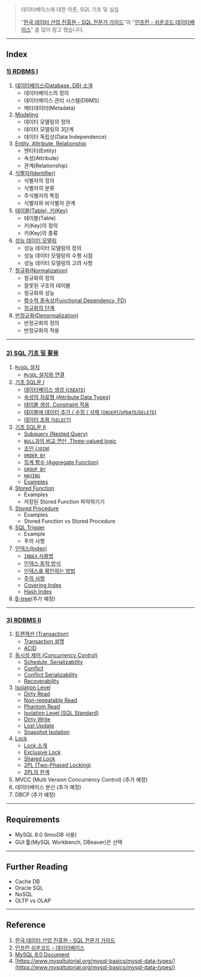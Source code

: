 > 데이터베이스에 대한 이론, SQL 기초 및 실습
>
> "[한국 데이터 산업 진흥원 - SQL 전문가 가이드](https://dataonair.or.kr/db-tech-reference/d-guide/sql/)"와 "[인프런 - 쉬운코드 데이터베이스](https://www.inflearn.com/course/%EB%B0%B1%EC%97%94%EB%93%9C-%EB%8D%B0%EC%9D%B4%ED%84%B0%EB%B2%A0%EC%9D%B4%EC%8A%A4-%EA%B0%9C%EB%A1%A0/dashboard)" 를 많이 참고 했습니다.
>

---

## Index

### [1) RDBMS I](https://github.com/seungki1011/Data-Engineering/blob/main/database/sql/(001)%20Relational%20Database.md)

1. [데이터베이스(Database, DB) 소개](https://github.com/seungki1011/Data-Engineering/blob/main/database/sql/(001)%20Relational%20Database.md#1-%EB%8D%B0%EC%9D%B4%ED%84%B0%EB%B2%A0%EC%9D%B4%EC%8A%A4database-%EC%86%8C%EA%B0%9C)
   * 데이터베이스의 정의
   * 데이터베이스 관리 시스템(DBMS)
   * 메타데이터(Metadata)
2. [Modeling](https://github.com/seungki1011/Data-Engineering/blob/main/database/sql/(001)%20Relational%20Database.md#2-modeling)
   * 데이터 모델링의 정의
   * 데이터 모델링의 3단계
   * 데이터 독립성(Data Independence)
3. [Entity, Attribute, Relationship](https://github.com/seungki1011/Data-Engineering/blob/main/database/sql/(001)%20Relational%20Database.md#3-entity-attribute-relationship)
   * 엔티티(Entity)
   * 속성(Attribute)
   * 관계(Relationship)
4. [식별자(Identifier)](https://github.com/seungki1011/Data-Engineering/blob/main/database/sql/(001)%20Relational%20Database.md#4-%EC%8B%9D%EB%B3%84%EC%9E%90identifier)
   * 식별자의 정의
   * 식별자의 분류
   * 주식별자의 특징
   * 식별자와 비식별자 관계
5. [테이블(Table), 키(Key)](https://github.com/seungki1011/Data-Engineering/blob/main/database/sql/(001)%20Relational%20Database.md#5-%ED%85%8C%EC%9D%B4%EB%B8%94table-%ED%82%A4key)
   * 테이블(Table)
   * 키(Key)의 정의
   * 키(Key)의 종류
6. [성능 데이터 모델링](https://github.com/seungki1011/Data-Engineering/blob/main/database/sql/(001)%20Relational%20Database.md#6-%EC%84%B1%EB%8A%A5-%EB%8D%B0%EC%9D%B4%ED%84%B0-%EB%AA%A8%EB%8D%B8%EB%A7%81)
   * 성능 데이터 모델링의 정의
   * 성능 데이터 모델링의 수행 시점
   * 성능 데이터 모델링의 고려 사항
7. [정규화(Normalization)](https://github.com/seungki1011/Data-Engineering/blob/main/database/sql/(001)%20Relational%20Database.md#7-%EC%A0%95%EA%B7%9C%ED%99%94normalization)
   * 정규화의 정의
   * 잘못된 구조의 테이블
   * 정규화와 성능
   * [함수적 종속성(Functional Dependency, FD)](https://github.com/seungki1011/Data-Engineering/blob/main/database/sql/(001)%20Relational%20Database.md#7-4-%ED%95%A8%EC%88%98%EC%A0%81-%EC%A2%85%EC%86%8D%EC%84%B1functional-dependency-fd)
   * [정규화의 단계](https://github.com/seungki1011/Data-Engineering/blob/main/database/sql/(001)%20Relational%20Database.md#7-5-%EC%A0%95%EA%B7%9C%ED%99%94%EC%9D%98-%EB%8B%A8%EA%B3%84)
8. [반정규화(Denormalization)](https://github.com/seungki1011/Data-Engineering/blob/main/database/sql/(001)%20Relational%20Database.md#8-%EB%B0%98%EC%A0%95%EA%B7%9C%ED%99%94denormalization)
   * 반정규화의 정의
   * 반정규화의 적용

---

### [2) SQL 기초 및 활용](https://github.com/seungki1011/Data-Engineering/blob/main/database/sql/(002)%20Using%20SQL.md)

1. [```MySQL``` 설치](https://github.com/seungki1011/Data-Engineering/blob/main/database/sql/(002)%20Using%20SQL.md#1-mysql-%EC%84%A4%EC%B9%98%EC%99%80-%EC%84%A4%EC%A0%95)
   * [```MySQL``` 설치와 연결](https://github.com/seungki1011/Data-Engineering/blob/main/database/sql/(002)%20Using%20SQL.md#1-1-mysql-%EC%84%A4%EC%B9%98%EC%99%80-%EC%97%B0%EA%B2%B0)
1. [기초 SQL문 I](https://github.com/seungki1011/Data-Engineering/blob/main/database/sql/(002)%20Using%20SQL.md#2-%EA%B8%B0%EC%B4%88-sql%EB%AC%B8-i)
   * [데이터베이스 생성 (```CREATE```)](https://github.com/seungki1011/Data-Engineering/blob/main/database/sql/(002)%20Using%20SQL.md#2-1-%EB%8D%B0%EC%9D%B4%ED%84%B0%EB%B2%A0%EC%9D%B4%EC%8A%A4-%EC%83%9D%EC%84%B1)
   * [속성의 자료형 (Attribute Data Types)](https://github.com/seungki1011/Data-Engineering/blob/main/database/sql/(002)%20Using%20SQL.md#2-2-attribute-data-types)
   * [테이블 생성, Constraint 적용](https://github.com/seungki1011/Data-Engineering/blob/main/database/sql/(002)%20Using%20SQL.md#2-3-%ED%85%8C%EC%9D%B4%EB%B8%94-%EC%83%9D%EC%84%B1-constraint-%EC%A0%81%EC%9A%A9)
   * [테이블에 데이터 추가 / 수정 / 삭제 (```INSERT```/```UPDATE```/```DELETE```)](https://github.com/seungki1011/Data-Engineering/blob/main/database/sql/(002)%20Using%20SQL.md#2-4-%ED%85%8C%EC%9D%B4%EB%B8%94%EC%97%90-%EB%8D%B0%EC%9D%B4%ED%84%B0-%EC%B6%94%EA%B0%80--%EC%88%98%EC%A0%95--%EC%82%AD%EC%A0%9C)
   * [데이터 조회 (```SELECT```)](https://github.com/seungki1011/Data-Engineering/blob/main/database/sql/(002)%20Using%20SQL.md#2-5-%EB%8D%B0%EC%9D%B4%ED%84%B0-%EC%A1%B0%ED%9A%8C-select)
1. [기초 SQL문 II](https://github.com/seungki1011/Data-Engineering/blob/main/database/sql/(002)%20Using%20SQL.md#3-%EA%B8%B0%EC%B4%88-sql%EB%AC%B8-ii)
   * [Subquery (Nested Query)](https://github.com/seungki1011/Data-Engineering/blob/main/database/sql/(002)%20Using%20SQL.md#3-1-subquery-nested-query)
   * [```NULL```과의 비교 연산, Three-valued logic](https://github.com/seungki1011/Data-Engineering/blob/main/database/sql/(002)%20Using%20SQL.md#3-2-null%EA%B3%BC%EC%9D%98-%EB%B9%84%EA%B5%90-%EC%97%B0%EC%82%B0-three-valued-logic)
   * [조인 (```JOIN```)](https://github.com/seungki1011/Data-Engineering/blob/main/database/sql/(002)%20Using%20SQL.md#3-3-%EC%A1%B0%EC%9D%B8-join)
   * [```ORDER BY```](https://github.com/seungki1011/Data-Engineering/blob/main/database/sql/(002)%20Using%20SQL.md#3-4-order-by)
   * [집계 함수 (Aggregate Function)](https://github.com/seungki1011/Data-Engineering/blob/main/database/sql/(002)%20Using%20SQL.md#3-5-aggregate-function)
   * [```GROUP BY```](https://github.com/seungki1011/Data-Engineering/blob/main/database/sql/(002)%20Using%20SQL.md#3-6-group-by)
   * [```HAVING```](https://github.com/seungki1011/Data-Engineering/blob/main/database/sql/(002)%20Using%20SQL.md#3-7-having)
   * [Examples](https://github.com/seungki1011/Data-Engineering/blob/main/database/sql/(002)%20Using%20SQL.md#3-8-%EC%A1%B0%ED%9A%8C-%EC%A7%91%EA%B3%84-%EC%98%88%EC%8B%9C)
1. [Stored Function](https://github.com/seungki1011/Data-Engineering/blob/main/database/sql/(002)%20Using%20SQL.md#4-stored-function)
   * Examples
   * 저장된 Stored Function 파악하기기 
1. [Stored Procedure](https://github.com/seungki1011/Data-Engineering/blob/main/database/sql/(002)%20Using%20SQL.md#5-stored-procedure)
   * Examples
   * Stored Function vs Stored Procedure
1. [SQL Trigger](https://github.com/seungki1011/Data-Engineering/blob/main/database/sql/(002)%20Using%20SQL.md#6-sql-trigger)
   * Example
   * 주의 사항
1. [인덱스(Index)](https://github.com/seungki1011/Data-Engineering/blob/main/database/sql/(002)%20Using%20SQL.md#7-%EC%9D%B8%EB%8D%B1%EC%8A%A4index)
   * [```INDEX``` 사용법](https://github.com/seungki1011/Data-Engineering/blob/main/database/sql/(002)%20Using%20SQL.md#7-1-index-%EC%82%AC%EC%9A%A9%EB%B2%95)
   * [인덱스 동작 방식](https://github.com/seungki1011/Data-Engineering/blob/main/database/sql/(002)%20Using%20SQL.md#7-2-%EC%9D%B8%EB%8D%B1%EC%8A%A4-%EB%8F%99%EC%9E%91-%EB%B0%A9%EC%8B%9D)
   * [인덱스를 확인하는 방법](https://github.com/seungki1011/Data-Engineering/blob/main/database/sql/(002)%20Using%20SQL.md#7-3-index%EB%A5%BC-%ED%99%95%EC%9D%B8%ED%95%98%EB%8A%94-%EB%B0%A9%EB%B2%95)
   * [주의 사항](https://github.com/seungki1011/Data-Engineering/blob/main/database/sql/(002)%20Using%20SQL.md#7-4-%EC%A3%BC%EC%9D%98-%EC%82%AC%ED%95%AD)
   * [Covering Index](https://github.com/seungki1011/Data-Engineering/blob/main/database/sql/(002)%20Using%20SQL.md#7-5-covering-index)
   * [Hash Index](https://github.com/seungki1011/Data-Engineering/blob/main/database/sql/(002)%20Using%20SQL.md#7-6-hash-index)
1. [B-tree](https://github.com/seungki1011/Data-Engineering/blob/main/database/sql/(002)%20Using%20SQL.md#8-b-tree)(추가 예정)

---

### [3) RDBMS II](https://github.com/seungki1011/Data-Engineering/blob/main/database/sql/(003)%20Relational%20Database%202.md)

1. [트랜잭션 (Transaction)](https://github.com/seungki1011/Data-Engineering/blob/main/database/sql/(003)%20Relational%20Database%202.md#1-transaction)
   * [Transaction 설명](https://github.com/seungki1011/Data-Engineering/blob/main/database/sql/(003)%20Relational%20Database%202.md#1-1-transaction-%EC%84%A4%EB%AA%85)
   * [ACID](https://github.com/seungki1011/Data-Engineering/blob/main/database/sql/(003)%20Relational%20Database%202.md#1-2-acid)
2. [동시성 제어 (Concurrency Control)](https://github.com/seungki1011/Data-Engineering/blob/main/database/sql/(003)%20Relational%20Database%202.md#2-concurrency-control)
   * [Schedule, Serializability](https://github.com/seungki1011/Data-Engineering/blob/main/database/sql/(003)%20Relational%20Database%202.md#2-1-schedule-serializability)
   * [Conflict](https://github.com/seungki1011/Data-Engineering/blob/main/database/sql/(003)%20Relational%20Database%202.md#2-2-conflict)
   * [Conflict Serializability](https://github.com/seungki1011/Data-Engineering/blob/main/database/sql/(003)%20Relational%20Database%202.md#2-3-conflict-serializability-protocol)
   * [Recoverability](https://github.com/seungki1011/Data-Engineering/blob/main/database/sql/(003)%20Relational%20Database%202.md#2-4-recoverability)
3. [Isolation Level](https://github.com/seungki1011/Data-Engineering/blob/main/database/sql/(003)%20Relational%20Database%202.md#3-isolation-level)
   * [Dirty Read](https://github.com/seungki1011/Data-Engineering/blob/main/database/sql/(003)%20Relational%20Database%202.md#3-1-dirty-read)
   * [Non-repeatable Read](https://github.com/seungki1011/Data-Engineering/blob/main/database/sql/(003)%20Relational%20Database%202.md#3-2-non-repeatable-read)
   * [Phantom Read](https://github.com/seungki1011/Data-Engineering/blob/main/database/sql/(003)%20Relational%20Database%202.md#3-3-phantom-read)
   * [Isolation Level (SQL Standard)](https://github.com/seungki1011/Data-Engineering/blob/main/database/sql/(003)%20Relational%20Database%202.md#3-4-isolation-level-sql-standard)
   * [Dirty Write](https://github.com/seungki1011/Data-Engineering/blob/main/database/sql/(003)%20Relational%20Database%202.md#3-5-dirty-write)
   * [Lost Update](https://github.com/seungki1011/Data-Engineering/blob/main/database/sql/(003)%20Relational%20Database%202.md#3-6-lost-update)
   * [Snapshot Isolation](https://github.com/seungki1011/Data-Engineering/blob/main/database/sql/(003)%20Relational%20Database%202.md#3-7-snapshot-isolation)
4. [Lock](https://github.com/seungki1011/Data-Engineering/blob/main/database/sql/(003)%20Relational%20Database%202.md#4-lock)
   * [Lock 소개](https://github.com/seungki1011/Data-Engineering/blob/main/database/sql/(003)%20Relational%20Database%202.md#4-1-lock-%EC%86%8C%EA%B0%9C)
   * [Exclusive Lock](https://github.com/seungki1011/Data-Engineering/blob/main/database/sql/(003)%20Relational%20Database%202.md#4-2-exclusive-lock-%EB%B0%B0%ED%83%80%EC%A0%81-lock)
   * [Shared Lock](https://github.com/seungki1011/Data-Engineering/blob/main/database/sql/(003)%20Relational%20Database%202.md#4-3-shared-lock-%EA%B3%B5%EC%9C%A0-lock)
   * [2PL (Two-Phased Locking)](https://github.com/seungki1011/Data-Engineering/blob/main/database/sql/(003)%20Relational%20Database%202.md#4-3-2pl-2-phase-locking)
   * [2PL의 한계](https://github.com/seungki1011/Data-Engineering/blob/main/database/sql/(003)%20Relational%20Database%202.md#4-7-2pl%EC%9D%98-%ED%95%9C%EA%B3%84)
5. MVCC (Multi Version Concurrency Control) (추가 예정)
6. 데이터베이스 분산 (추가 예정)
7. DBCP (추가 예정)



---

## Requirements

* MySQL 8.0 (InnoDB 사용)
* GUI 툴(MySQL Workbench, DBeaver)은 선택

---

## Further Reading

* Cache DB
* Oracle SQL
* NoSQL 
* OLTP vs OLAP



---

## Reference

1. [한국 데이터 산업 진흥원 - SQL 전문가 가이드](https://dataonair.or.kr/db-tech-reference/d-guide/sql/)
2. [인프런 쉬운코드 - 데이터베이스](https://www.inflearn.com/course/%EB%B0%B1%EC%97%94%EB%93%9C-%EB%8D%B0%EC%9D%B4%ED%84%B0%EB%B2%A0%EC%9D%B4%EC%8A%A4-%EA%B0%9C%EB%A1%A0/dashboard)
3. [MySQL 8.0 Document](https://dev.mysql.com/doc/mysql-installation-excerpt/8.0/en/macos-installation.html)
4. [https://www.mysqltutorial.org/mysql-basics/mysql-data-types/](https://www.mysqltutorial.org/mysql-basics/mysql-data-types/)

